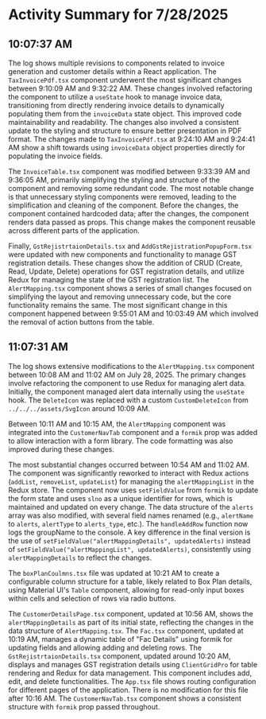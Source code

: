 # Activity Summary for 7/28/2025

## 10:07:37 AM
The log shows multiple revisions to components related to invoice generation and customer details within a React application.  The `TaxInvoicePdf.tsx` component underwent the most significant changes between 9:10:09 AM and 9:32:22 AM.  These changes involved refactoring the component to utilize a `useState` hook to manage invoice data, transitioning from directly rendering invoice details to dynamically populating them from the `invoiceData` state object. This improved code maintainability and readability. The changes also involved a consistent update to the styling and structure to ensure better presentation in PDF format.  The changes made to `TaxInvoicePdf.tsx` at  9:24:10 AM and 9:24:41 AM show a shift towards using `invoiceData` object properties directly for populating the invoice fields.

The `InvoiceTable.tsx` component was modified between 9:33:39 AM and 9:36:05 AM, primarily simplifying the styling and structure of the component and removing some redundant code.  The most notable change is that unnecessary styling components were removed, leading to the simplification and cleaning of the component. Before the changes, the component contained hardcoded data; after the changes, the component renders data passed as props. This change makes the component reusable across different parts of the application.

Finally, `GstRejistrtaionDetails.tsx` and `AddGstRejistrationPopupForm.tsx` were updated with new components and functionality to manage GST registration details.  These changes show the addition of  CRUD (Create, Read, Update, Delete) operations for GST registration details, and  utilize Redux for managing the state of the GST registration list.  The `AlertMapping.tsx` component shows a series of small changes focused on simplifying the layout and removing unnecessary code,  but the core functionality remains the same.  The most significant change in this component happened between 9:55:01 AM and 10:03:49 AM which involved the removal of action buttons from the table.


## 11:07:31 AM
The log shows extensive modifications to the `AlertMapping.tsx` component between 10:08 AM and 11:02 AM on July 28, 2025.  The primary changes involve refactoring the component to use Redux for managing alert data. Initially, the component managed alert data internally using the `useState` hook.  The `DeleteIcon` was replaced with a custom `CustomDeleteIcon` from `../../../assets/SvgIcon` around 10:09 AM.

Between 10:11 AM and 10:15 AM, the `AlertMapping` component was integrated into the `CustomerNavTab` component and a `formik` prop was added to allow interaction with a form library.  The code formatting was also improved during these changes.

The most substantial changes occurred between 10:54 AM and 11:02 AM.  The component was significantly reworked to interact with Redux actions (`addList`, `removeList`, `updateList`) for managing the `alertMappingList` in the Redux store. The component now uses `setFieldValue` from `formik` to update the form state and uses `slno` as a unique identifier for rows, which is maintained and updated on every change.  The data structure of the `alerts` array was also modified, with several field names renamed (e.g., `alertName` to `alerts`, `alertType` to `alerts_type`, etc.).  The `handleAddRow` function now logs the groupName to the console.  A key difference in the final version is the use of `setFieldValue("alertMappingDetails", updatedAlerts)` instead of `setFieldValue("alertMappingList", updatedAlerts)`, consistently using `alertMappingDetails` to reflect the changes.

The `boxPlanCoulmns.tsx` file was updated at 10:21 AM to create a configurable column structure for a table, likely related to Box Plan details, using Material UI's `Table` component, allowing for read-only input boxes within cells and selection of rows via radio buttons.

The `CustomerDetailsPage.tsx` component, updated at 10:56 AM, shows the `alertMappingDetails`  as part of its initial state, reflecting the changes in the data structure of `AlertMapping.tsx`. The `Fac.tsx` component, updated at 10:19 AM, manages a dynamic table of "Fac Details" using formik for updating fields and allowing adding and deleting rows.  The `GstRejistrtaionDetails.tsx` component, updated around 10:20 AM, displays and manages GST registration details using `ClientGridPro` for table rendering and Redux for data management.  This component includes add, edit, and delete functionalities.  The `App.tsx` file shows routing configuration for different pages of the application.  There is no modification for this file after 10:16 AM.  The `CustomerNavTab.tsx` component shows a consistent structure with `formik` prop passed throughout.
